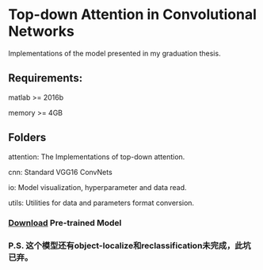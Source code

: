 # Top-down Attention in Convolutional Networks

Implementations of the model presented in my graduation thesis.

## Requirements:
matlab >= 2016b

memory >= 4GB



## Folders
attention: The Implementations of top-down attention. 

cnn: Standard VGG16 ConvNets 

io: Model visualization, hyperparameter and data read. 

utils: Utilities for data and parameters format conversion.

### [Download](http://www.vlfeat.org/matconvnet/models/imagenet-vgg-verydeep-16.mat) Pre-trained Model

### P.S. 这个模型还有object-localize和reclassification未完成，此坑已弃。
